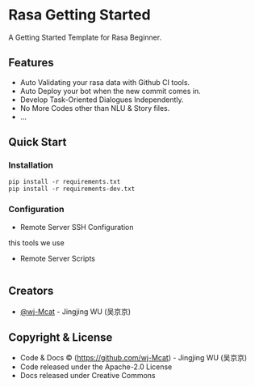 # Rasa Getting Started

A Getting Started Template for Rasa Beginner.

## Features

* Auto Validating your rasa data with Github CI tools.
* Auto Deploy your bot when the new commit comes in.
* Develop Task-Oriented Dialogues Independently.
* No More Codes other than NLU & Story files.
* ...

## Quick Start

### Installation

```shell
pip install -r requirements.txt
pip install -r requirements-dev.txt
```

### Configuration

* Remote Server SSH Configuration

this tools we use []()

* Remote Server Scripts

```shell
```

## Creators

- [@wj-Mcat](https://github.com/wj-Mcat) - Jingjing WU (吴京京)

## Copyright & License

- Code & Docs © (https://github.com/wj-Mcat) - Jingjing WU (吴京京) 
- Code released under the Apache-2.0 License
- Docs released under Creative Commons